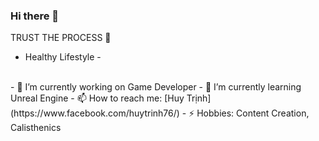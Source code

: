 ### Hi there 👋

<!--
**huytrinh76/huytrinh76** is a ✨ _special_ ✨ repository because its `README.md` (this file) appears on your GitHub profile.

Here are some ideas to get you started:

- 🔭 I’m currently working on ...
- 🌱 I’m currently learning ...
- 👯 I’m looking to collaborate on ...
- 🤔 I’m looking for help with ...
- 💬 Ask me about ...
- 📫 How to reach me: ...
- 😄 Pronouns: ...
- ⚡ Fun fact: ...
-->

TRUST THE PROCESS 🐺
<br>
- Healthy Lifestyle -
<br>
- 🔭 I’m currently working on Game Developer
- 🌱 I’m currently learning Unreal Engine
- 📫 How to reach me: [Huy Trịnh](https://www.facebook.com/huytrinh76/)
- ⚡ Hobbies: Content Creation, Calisthenics
